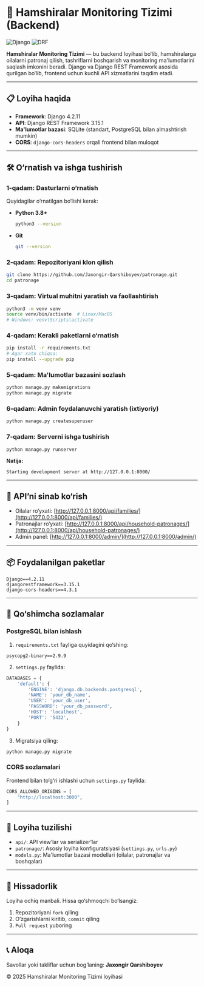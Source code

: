 # 🏥 Hamshiralar Monitoring Tizimi (Backend)

![Django](https://img.shields.io/badge/Django-4.2.11-brightgreen.svg)
![DRF](https://img.shields.io/badge/Django%20REST%20Framework-3.15.1-blue.svg)

**Hamshiralar Monitoring Tizimi** — bu backend loyihasi bo‘lib, hamshiralarga oilalarni patronaj qilish, tashriflarni boshqarish va monitoring ma'lumotlarini saqlash imkonini beradi. Django va Django REST Framework asosida qurilgan bo‘lib, frontend uchun kuchli API xizmatlarini taqdim etadi.

---

## 📋 Loyiha haqida

- **Framework**: Django 4.2.11  
- **API**: Django REST Framework 3.15.1  
- **Ma'lumotlar bazasi**: SQLite (standart, PostgreSQL bilan almashtirish mumkin)  
- **CORS**: `django-cors-headers` orqali frontend bilan muloqot

---

## 🛠 O‘rnatish va ishga tushirish

### 1-qadam: Dasturlarni o‘rnatish

Quyidagilar o‘rnatilgan bo‘lishi kerak:

- **Python 3.8+**  
  ```bash
  python3 --version
  ```
- **Git**  
  ```bash
  git --version
  ```

### 2-qadam: Repozitoriyani klon qilish

```bash
git clone https://github.com/Jaxongir-Qarshiboyev/patronage.git
cd patronage
```

### 3-qadam: Virtual muhitni yaratish va faollashtirish

```bash
python3 -m venv venv
source venv/bin/activate  # Linux/MacOS
# Windows: venv\Scripts\activate
```

### 4-qadam: Kerakli paketlarni o‘rnatish

```bash
pip install -r requirements.txt
# Agar xato chiqsa:
pip install --upgrade pip
```

### 5-qadam: Ma'lumotlar bazasini sozlash

```bash
python manage.py makemigrations
python manage.py migrate
```

### 6-qadam: Admin foydalanuvchi yaratish (ixtiyoriy)

```bash
python manage.py createsuperuser
```

### 7-qadam: Serverni ishga tushirish

```bash
python manage.py runserver
```

**Natija:**
```
Starting development server at http://127.0.0.1:8000/
```

---

## 🔌 API’ni sinab ko‘rish

- Oilalar ro‘yxati: [http://127.0.0.1:8000/api/families/](http://127.0.0.1:8000/api/families/)  
- Patronajlar ro‘yxati: [http://127.0.0.1:8000/api/household-patronages/](http://127.0.0.1:8000/api/household-patronages/)  
- Admin panel: [http://127.0.0.1:8000/admin/](http://127.0.0.1:8000/admin/)

---

## 📦 Foydalanilgan paketlar

```text
Django==4.2.11
djangorestframework==3.15.1
django-cors-headers==4.3.1
```

---

## 🔧 Qo‘shimcha sozlamalar

### PostgreSQL bilan ishlash

1. `requirements.txt` fayliga quyidagini qo‘shing:

```text
psycopg2-binary==2.9.9
```

2. `settings.py` faylida:

```python
DATABASES = {
    'default': {
        'ENGINE': 'django.db.backends.postgresql',
        'NAME': 'your_db_name',
        'USER': 'your_db_user',
        'PASSWORD': 'your_db_password',
        'HOST': 'localhost',
        'PORT': '5432',
    }
}
```

3. Migratsiya qiling:
```bash
python manage.py migrate
```

### CORS sozlamalari

Frontend bilan to‘g‘ri ishlashi uchun `settings.py` faylida:

```python
CORS_ALLOWED_ORIGINS = [
    "http://localhost:3000",
]
```

---

## 📁 Loyiha tuzilishi

- `api/`: API view’lar va serializer’lar  
- `patronage/`: Asosiy loyiha konfiguratsiyasi (`settings.py`, `urls.py`)  
- `models.py`: Ma'lumotlar bazasi modellari (oilalar, patronajlar va boshqalar)

---

## 🤝 Hissadorlik

Loyiha ochiq manbali. Hissa qo‘shmoqchi bo‘lsangiz:

1. Repozitoriyani `fork` qiling  
2. O‘zgarishlarni kiritib, `commit` qiling  
3. `Pull request` yuboring

---

## 📞 Aloqa

Savollar yoki takliflar uchun bog‘laning: **Jaxongir Qarshiboyev**

© 2025 Hamshiralar Monitoring Tizimi loyihasi
